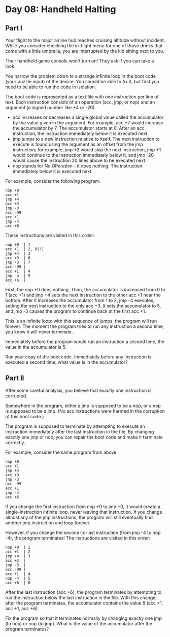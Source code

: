 # Day 08: Handheld Halting

## Part I

Your flight to the major airline hub reaches cruising altitude without incident. While you consider checking the
in-flight menu for one of those drinks that come with a little umbrella, you are interrupted by the kid sitting
next to you.

Their handheld game console won't turn on! They ask if you can take a look.

You narrow the problem down to a strange infinite loop in the boot code (your puzzle input) of the device. You should
be able to fix it, but first you need to be able to run the code in isolation.

The boot code is represented as a text file with one instruction per line of text. Each instruction consists of an
operation (acc, jmp, or nop) and an argument (a signed number like +4 or -20).

* acc increases or decreases a single global value called the accumulator by the value given in the argument. For
  example, acc +7 would increase the accumulator by 7. The accumulator starts at 0. After an acc instruction, the
  instruction immediately below it is executed next.
* jmp jumps to a new instruction relative to itself. The next instruction to execute is found using the argument as
  an offset from the jmp instruction; for example, jmp +2 would skip the next instruction, jmp +1 would continue to
  the instruction immediately below it, and jmp -20 would cause the instruction 20 lines above to be executed next.
* nop stands for No OPeration - it does nothing. The instruction immediately below it is executed next.

For example, consider the following program:

    nop +0
    acc +1
    jmp +4
    acc +3
    jmp -3
    acc -99
    acc +1
    jmp -4
    acc +6

These instructions are visited in this order:

    nop +0  | 1
    acc +1  | 2, 8(!)
    jmp +4  | 3
    acc +3  | 6
    jmp -3  | 7
    acc -99 |
    acc +1  | 4
    jmp -4  | 5
    acc +6  |

First, the nop +0 does nothing. Then, the accumulator is increased from 0 to 1 (acc +1) and jmp +4 sets the next
instruction to the other acc +1 near the bottom. After it increases the accumulator from 1 to 2, jmp -4 executes,
setting the next instruction to the only acc +3. It sets the accumulator to 5, and jmp -3 causes the program to
continue back at the first acc +1.

This is an infinite loop: with this sequence of jumps, the program will run forever. The moment the program tries
to run any instruction a second time, you know it will never terminate.

Immediately before the program would run an instruction a second time, the value in the accumulator is 5.

Run your copy of the boot code. Immediately before any instruction is executed a second time, what value is in
the accumulator?

## Part II

After some careful analysis, you believe that exactly one instruction is corrupted.

Somewhere in the program, either a jmp is supposed to be a nop, or a nop is supposed to be a jmp. (No acc instructions
were harmed in the corruption of this boot code.)

The program is supposed to terminate by attempting to execute an instruction immediately after the last instruction in
the file. By changing exactly one jmp or nop, you can repair the boot code and make it terminate correctly.

For example, consider the same program from above:

    nop +0
    acc +1
    jmp +4
    acc +3
    jmp -3
    acc -99
    acc +1
    jmp -4
    acc +6

If you change the first instruction from nop +0 to jmp +0, it would create a single-instruction infinite loop, never
leaving that instruction. If you change almost any of the jmp instructions, the program will still eventually find
another jmp instruction and loop forever.

However, if you change the second-to-last instruction (from jmp -4 to nop -4), the program terminates! The instructions
are visited in this order:

    nop +0  | 1
    acc +1  | 2
    jmp +4  | 3
    acc +3  |
    jmp -3  |
    acc -99 |
    acc +1  | 4
    nop -4  | 5
    acc +6  | 6

After the last instruction (acc +6), the program terminates by attempting to run the instruction below the last
instruction in the file. With this change, after the program terminates, the accumulator contains the value 8 (acc +1,
acc +1, acc +6).

Fix the program so that it terminates normally by changing exactly one jmp (to nop) or nop (to jmp). What is the value
of the accumulator after the program terminates?
